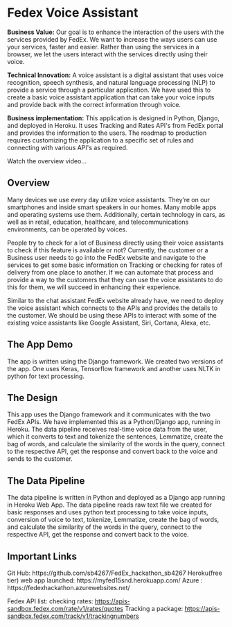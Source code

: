 <h1>Fedex Voice Assistant</h1>


<b>Business Value:</b> Our goal is to enhance the interaction of the users with the services provided by FedEx. We want to increase the ways users can use your services, faster and easier. Rather than using the services in a browser, we let the users interact with the services directly using their voice.

<b>Technical Innovation:</b> A voice assistant is a digital assistant that uses voice recognition, speech synthesis, and natural language processing (NLP) to provide a service through a particular application. We have used this to create a basic voice assistant application that can take your voice inputs and provide back with the correct information through voice.

<b>Business implementation:</b> This application is designed in Python, Django, and deployed in Heroku. It uses Tracking and Rates API's from FedEx portal and provides the information to the users. The roadmap to production requires customizing the application to a specific set of rules and connecting with various API's as required.

Watch the overview video...


<h2>Overview</h2>

Many devices we use every day utilize voice assistants. They’re on our smartphones and inside smart speakers in our homes. Many mobile apps and operating systems use them. Additionally, certain technology in cars, as well as in retail, education, healthcare, and telecommunications environments, can be operated by voices.

People try to check for a lot of Business directly using their voice assistants to check if this feature is available or not? Currently, the customer or a Business user needs to go into the FedEx website and navigate to the services to get some basic information on Tracking or checking for rates of delivery from one place to another. If we can automate that process and provide a way to the customers that they can use the voice assistants to do this for them, we will succeed in enhancing their experience.

Similar to the chat assistant FedEx website already have, we need to deploy the voice assistant which connects to the APIs and provides the details to the customer. We should be using these APIs to interact with some of the existing voice assistants like Google Assistant, Siri, Cortana, Alexa, etc.


<h2>The App Demo</h2>

The app is written using the Django framework. We created two versions of the app. One uses Keras, Tensorflow framework and another uses NLTK in python for text processing.




<h2>The Design</h2>

This app uses the Django framework and it communicates with the two FedEx APIs. We have implemented this as a Python/Django app, running in Heroku. The data pipeline receives real-time voice data from the user, which it converts to text and tokenize the sentences, Lemmatize, create the bag of words, and calculate the similarity of the words in the query, connect to the respective API, get the response and convert back to the voice and sends to the customer.


<h2>The Data Pipeline</h2>

The data pipeline is written in Python and deployed as a Django app running in Heroku Web App. The data pipeline reads raw text file we created for basic responses and uses python text processing to take voice inputs, conversion of voice to text,  tokenize, Lemmatize, create the bag of words, and calculate the similarity of the words in the query, connect to the respective API, get the response and convert back to the voice.


<h2>Important Links</h2>
Git Hub: https://github.com/sb4267/FedEx_hackathon_sb4267
Heroku(free tier) web app launched: https://myfed15snd.herokuapp.com/
Azure : https://fedexhackathon.azurewebsites.net/

Fedex API list:
checking rates: https://apis-sandbox.fedex.com/rate/v1/rates/quotes
Tracking a package: https://apis-sandbox.fedex.com/track/v1/trackingnumbers


